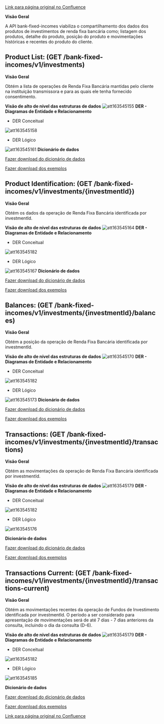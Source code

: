 [Link para página original no Confluence](https://openfinancebrasil.atlassian.net/wiki/spaces/OF/pages/163545108)

**Visão Geral**

A API bank-fixed-incomes viabiliza o compartilhamento dos dados dos produtos de investimentos de renda fixa bancária como; listagem dos produtos, detalhe do produto, posição do produto e movimentações históricas e recentes do produto do cliente.

## **Product List:** (GET /bank-fixed-incomes/v1/investments)

**Visão Geral**

Obtém a lista de operações de Renda Fixa Bancária mantidas pelo cliente na instituição transmissora e para as quais ele tenha fornecido consentimento.

**Visão de alto de nível das estruturas de dados**
![att163545155](Informa%c3%a7%c3%b5es%20Gerais%20-%20Renda%20Fixa%20Banc%c3%a1ria%20-%20v1.0.1/attachments/GET_ProductList_visaoAltoNivel.png)
**DER - Diagramas de Entidade e Relacionamento**

- DER Conceitual

![att163545158](Informa%c3%a7%c3%b5es%20Gerais%20-%20Renda%20Fixa%20Banc%c3%a1ria%20-%20v1.0.1/attachments/GET_ProductList_DER_conceitual.png)
- DER Lógico

![att163545161](Informa%c3%a7%c3%b5es%20Gerais%20-%20Renda%20Fixa%20Banc%c3%a1ria%20-%20v1.0.1/attachments/GET_ProductList_DER_logico.png)
**Dicionário de dados**

[Fazer download do dicionário de dados](https://openbanking-brasil.github.io/openapi/dictionary/banktFixedIncomesGetInvestments_v1.csv)

[Fazer download dos exemplos](https://openbanking-brasil.github.io/openapi/dictionary/example/examples_bankFixedIncomesGetInvestments_v1.csv)

## **Product Identification:** (GET /bank-fixed-incomes/v1/investments/{investmentId})

**Visão Geral**

Obtém os dados da operação de Renda Fixa Bancária identificada por investmentId.

**Visão de alto de nível das estruturas de dados**
![att163545164](Informa%c3%a7%c3%b5es%20Gerais%20-%20Renda%20Fixa%20Banc%c3%a1ria%20-%20v1.0.1/attachments/GET_ProductIdentification_visaoAltoNivel.png)
**DER - Diagramas de Entidade e Relacionamento**

- DER Conceitual

![att163545182](Informa%c3%a7%c3%b5es%20Gerais%20-%20Renda%20Fixa%20Banc%c3%a1ria%20-%20v1.0.1/attachments/DER_conceitual_bancaria-v4.png)
- DER Lógico

![att163545167](Informa%c3%a7%c3%b5es%20Gerais%20-%20Renda%20Fixa%20Banc%c3%a1ria%20-%20v1.0.1/attachments/GET_ProductIdentification_DER_logica.png)
**Dicionário de dados**

[Fazer download do dicionário de dados](https://openbanking-brasil.github.io/openapi/dictionary/banktFixedIncomesGetInvestmentsInvestmentId_v1.csv)

[Fazer download dos exemplos](https://openbanking-brasil.github.io/openapi/dictionary/example/examples_bankFixedIncomesGetInvestmentsInvestmentId_v1.csv)

## **Balances:** (GET /bank-fixed-incomes/v1/investments/{investmentId}/balances)

**Visão Geral**

Obtém a posição da operação de Renda Fixa Bancária identificada por investmentId.

**Visão de alto de nível das estruturas de dados**
![att163545170](Informa%c3%a7%c3%b5es%20Gerais%20-%20Renda%20Fixa%20Banc%c3%a1ria%20-%20v1.0.1/attachments/GET_Balances_visaoAltoNivel.png)
**DER - Diagramas de Entidade e Relacionamento**

- DER Conceitual

![att163545182](Informa%c3%a7%c3%b5es%20Gerais%20-%20Renda%20Fixa%20Banc%c3%a1ria%20-%20v1.0.1/attachments/DER_conceitual_bancaria-v4.png)
- DER Lógico

![att163545173](Informa%c3%a7%c3%b5es%20Gerais%20-%20Renda%20Fixa%20Banc%c3%a1ria%20-%20v1.0.1/attachments/GET_Balances_DER_logico.png)
**Dicionário de dados**

[Fazer download do dicionário de dados](https://openbanking-brasil.github.io/openapi/dictionary/banktFixedIncomesGetInvestmentsInvestmentIdBalances_v1.csv)

[Fazer download dos exemplos](https://openbanking-brasil.github.io/openapi/dictionary/example/examples_bankFixedIncomesGetInvestmentsInvestmentIdBalances_v1.csv)

## **Transactions:** (GET /bank-fixed-incomes/v1/investments/{investmentId}/transactions)

**Visão Geral**

Obtém as movimentações da operação de Renda Fixa Bancária identificada por investmentId.

**Visão de alto de nível das estruturas de dados**
![att163545179](Informa%c3%a7%c3%b5es%20Gerais%20-%20Renda%20Fixa%20Banc%c3%a1ria%20-%20v1.0.1/attachments/GET_Transactions_visaoAltoNivel.png)
**DER - Diagramas de Entidade e Relacionamento**

- DER Conceitual

![att163545182](Informa%c3%a7%c3%b5es%20Gerais%20-%20Renda%20Fixa%20Banc%c3%a1ria%20-%20v1.0.1/attachments/DER_conceitual_bancaria-v4.png)
- DER Lógico

![att163545176](Informa%c3%a7%c3%b5es%20Gerais%20-%20Renda%20Fixa%20Banc%c3%a1ria%20-%20v1.0.1/attachments/image-20230427-165914.png)

**Dicionário de dados**

[Fazer download do dicionário de dados](https://openbanking-brasil.github.io/openapi/dictionary/banktFixedIncomesGetInvestmentsInvestmentIdTransactions_v1.csv)

[Fazer download dos exemplos](https://openbanking-brasil.github.io/openapi/dictionary/example/examples_bankFixedIncomesGetInvestmentsInvestmentIdTransactions_v1.csv)

## **Transactions Current:** (GET /bank-fixed-incomes/v1/investments/{investmentId}/transactions-current)

**Visão Geral**

Obtém as movimentações recentes da operação de Fundos de Investimento identificada por investmentId. O período a ser considerado para apresentação de movimentações será de até 7 dias - 7 dias anteriores da consulta, incluindo o dia da consulta (D-6).

**Visão de alto de nível das estruturas de dados**
![att163545179](Informa%c3%a7%c3%b5es%20Gerais%20-%20Renda%20Fixa%20Banc%c3%a1ria%20-%20v1.0.1/attachments/GET_Transactions_visaoAltoNivel.png)
**DER - Diagramas de Entidade e Relacionamento**

- DER Conceitual

![att163545182](Informa%c3%a7%c3%b5es%20Gerais%20-%20Renda%20Fixa%20Banc%c3%a1ria%20-%20v1.0.1/attachments/DER_conceitual_bancaria-v4.png)

- DER Lógico

![att163545185](Informa%c3%a7%c3%b5es%20Gerais%20-%20Renda%20Fixa%20Banc%c3%a1ria%20-%20v1.0.1/attachments/image-20230427-170009.png)

**Dicionário de dados**

[Fazer download do dicionário de dados](https://openbanking-brasil.github.io/openapi/dictionary/banktFixedIncomesGetInvestmentsInvestmentIdTransactionsCurrent_v1.csv)

[Fazer download dos exemplos](https://openbanking-brasil.github.io/openapi/dictionary/example/examples_banktFixedIncomesGetInvestmentsInvestmentIdTransactionsCurrent_v1.csv)

[Link para página original no Confluence](https://openfinancebrasil.atlassian.net/wiki/spaces/OF/pages/163545108)